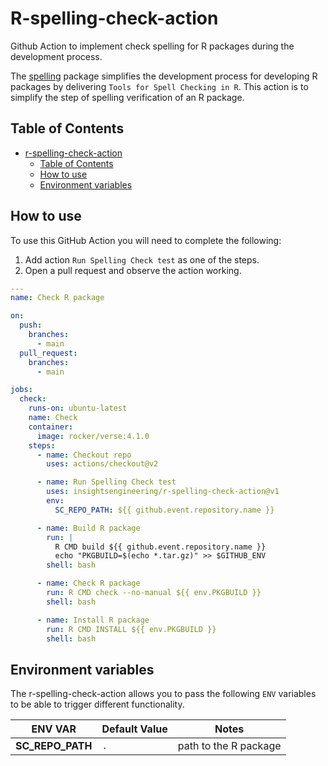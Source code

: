 # R-spelling-check-action
Github Action to implement check spelling for R packages during the development process.


The [spelling] package simplifies the development process for developing R packages by delivering `Tools for Spell Checking in R`. This action is to simplify the step of spelling verification of an R package.

## Table of Contents

- [r-spelling-check-action](#r-spelling-check-action)
  - [Table of Contents](#table-of-contents)
  - [How to use](#how-to-use)
  - [Environment variables](#environment-variables)


## How to use

To use this GitHub Action you will need to complete the following:

1. Add action `Run Spelling Check test` as one of the steps.
2. Open a pull request and observe the action working.


```yml
---
name: Check R package

on:
  push:
    branches:
      - main
  pull_request:
    branches:
      - main

jobs:
  check:
    runs-on: ubuntu-latest
    name: Check
    container:
      image: rocker/verse:4.1.0
    steps:
      - name: Checkout repo
        uses: actions/checkout@v2

      - name: Run Spelling Check test
        uses: insightsengineering/r-spelling-check-action@v1
        env:
          SC_REPO_PATH: ${{ github.event.repository.name }}

      - name: Build R package
        run: |
          R CMD build ${{ github.event.repository.name }}
          echo "PKGBUILD=$(echo *.tar.gz)" >> $GITHUB_ENV
        shell: bash

      - name: Check R package
        run: R CMD check --no-manual ${{ env.PKGBUILD }}
        shell: bash

      - name: Install R package
        run: R CMD INSTALL ${{ env.PKGBUILD }}
        shell: bash
```

## Environment variables

The r-spelling-check-action allows you to pass the following `ENV` variables to be able to trigger different functionality.

| **ENV VAR** | **Default Value** | **Notes** |
| ----------- | ----------------- | --------- |
| **SC_REPO_PATH** | `.` | path to the R package |



[spelling]: https://github.com/ropensci/spelling
[spelling action in marketplace]: https://github.com/marketplace/actions/r-package-check-spelling-action
